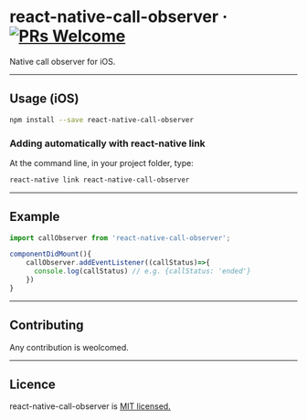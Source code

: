 # react-native-call-observer &middot; [![PRs Welcome](https://img.shields.io/badge/PRs-welcome-brightgreen.svg)](README.md#Contributing)

Native call observer for iOS.

---

## Usage (iOS)

```bash
npm install --save react-native-call-observer
```

### Adding automatically with react-native link

At the command line, in your project folder, type:

```bash
react-native link react-native-call-observer
```

---

## Example

```js
import callObserver from 'react-native-call-observer';

componentDidMount(){
    callObserver.addEventListener((callStatus)=>{
      console.log(callStatus) // e.g. {callStatus: 'ended'}
    })
}
```

---

## Contributing

Any contribution is weolcomed.

---

## Licence

react-native-call-observer is [MIT licensed.](https://github.com/liamse/react-native-call-observer/blob/master/LICENSE)

